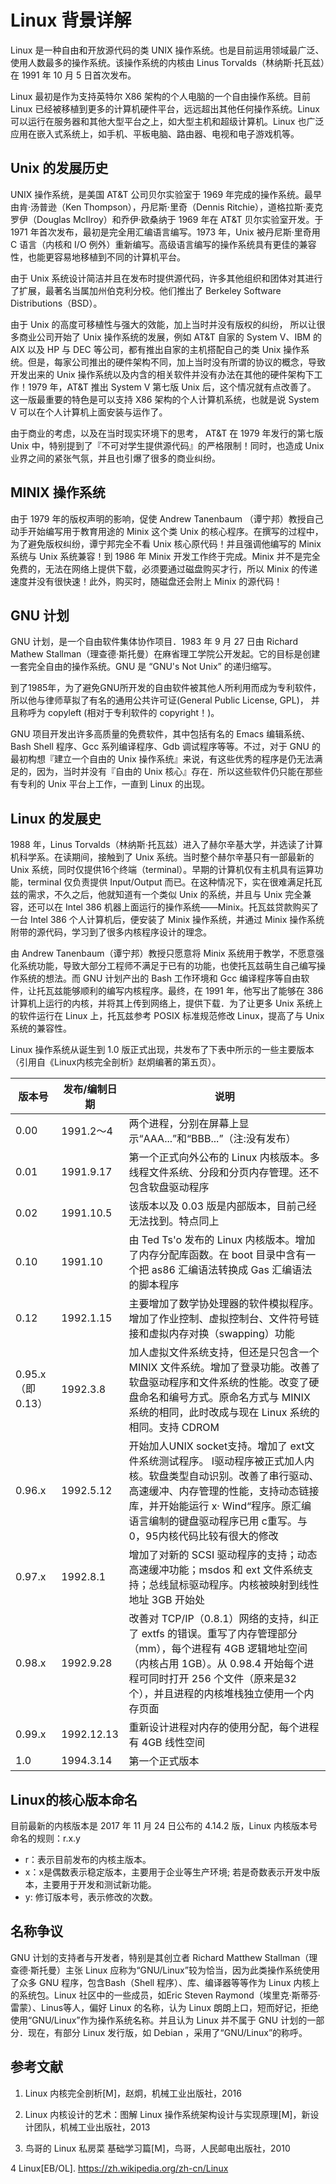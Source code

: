 # Linux 背景详解

Linux 是一种自由和开放源代码的类 UNIX 操作系统。也是目前运用领域最广泛、使用人数最多的操作系统。该操作系统的内核由 Linus Torvalds（林纳斯·托瓦兹）在 1991 年 10 月 5 日首次发布。

Linux 最初是作为支持英特尔 X86 架构的个人电脑的一个自由操作系统。目前 Linux 已经被移植到更多的计算机硬件平台，远远超出其他任何操作系统。Linux 可以运行在服务器和其他大型平台之上，如大型主机和超级计算机。Linux 也广泛应用在嵌入式系统上，如手机、平板电脑、路由器、电视和电子游戏机等。

## Unix 的发展历史

UNIX 操作系统，是美国 AT&T 公司贝尔实验室于 1969 年完成的操作系统。最早由肯·汤普逊（Ken Thompson），丹尼斯·里奇（Dennis Ritchie），道格拉斯·麦克罗伊（Douglas McIlroy）和乔伊·欧桑纳于 1969 年在 AT&T 贝尔实验室开发。于 1971 年首次发布，最初是完全用汇编语言编写。1973 年，Unix 被丹尼斯·里奇用 C 语言（内核和 I/O 例外）重新编写。高级语言编写的操作系统具有更佳的兼容性，也能更容易地移植到不同的计算机平台。

由于 Unix 系统设计简洁并且在发布时提供源代码，许多其他组织和团体对其进行了扩展，最著名当属加州伯克利分校。他们推出了 Berkeley Software Distributions（BSD）。

由于 Unix 的高度可移植性与强大的效能，加上当时并没有版权的纠纷， 所以让很多商业公司开始了 Unix 操作系统的发展，例如 AT&T 自家的 System V、IBM 的 AIX 以及 HP 与 DEC 等公司，都有推出自家的主机搭配自己的类 Unix 操作系统。但是，每家公司推出的硬件架构不同，加上当时没有所谓的协议的概念，导致开发出来的 Unix 操作系统以及内含的相关软件并没有办法在其他的硬件架构下工作！1979 年，AT&T 推出 System V 第七版 Unix 后，这个情况就有点改善了。 这一版最重要的特色是可以支持 X86 架构的个人计算机系统，也就是说 System V 可以在个人计算机上面安装与运作了。

由于商业的考虑，以及在当时现实环境下的思考， AT&T 在 1979 年发行的第七版 Unix 中，特别提到了『不可对学生提供源代码』的严格限制！同时，也造成 Unix 业界之间的紧张气氛，并且也引爆了很多的商业纠纷。 

## MINIX 操作系统

由于 1979 年的版权声明的影响，促使 Andrew Tanenbaum （谭宁邦）教授自己动手开始编写用于教育用途的 Minix 这个类 Unix 的核心程序。在撰写的过程中，为了避免版权纠纷，谭宁邦完全不看 Unix 核心原代码！并且强调他编写的 Minix 系统与 Unix 系统兼容！到 1986 年 Minix 开发工作终于完成。Minix 并不是完全免费的，无法在网络上提供下载，必须要通过磁盘购买才行，所以 Minix 的传递速度并没有很快速！此外，购买时，随磁盘还会附上 Minix 的源代码！

## GNU 计划

GNU 计划，是一个自由软件集体协作项目．1983 年 9 月 27 日由 Richard Mathew Stallman（理查德·斯托曼）在麻省理工学院公开发起。它的目标是创建一套完全自由的操作系统。GNU 是 “GNU's Not Unix” 的递归缩写。

到了1985年，为了避免GNU所开发的自由软件被其他人所利用而成为专利软件， 所以他与律师草拟了有名的通用公共许可证(General Public License, GPL)， 并且称呼为 copyleft (相对于专利软件的 copyright！)。

GNU 项目开发出许多高质量的免费软件，其中包括有名的 Emacs 编辑系统、Bash Shell 程序、Gcc 系列编译程序、Gdb 调试程序等等。不过，对于 GNU 的最初构想『建立一个自由的 Unix 操作系统』来说，有这些优秀的程序是仍无法满足的，因为，当时并没有『自由的 Unix 核心』存在．所以这些软件仍只能在那些有专利的 Unix 平台上工作，一直到 Linux 的出现。

## Linux 的发展史

1988 年，Linus Torvalds（林纳斯·托瓦兹）进入了赫尔辛基大学，并选读了计算机科学系。在读期间，接触到了 Unix 系统。当时整个赫尔辛基只有一部最新的 Unix 系统，同时仅提供16个终端（terminal）。早期的计算机仅有主机具有运算功能，terminal 仅负责提供 Input/Output 而已。在这种情况下，实在很难满足托瓦兹的需求，不久之后，他就知道有一个类似 Unix 的系统，并且与 Unix 完全兼容，还可以在 Intel 386 机器上面运行的操作系统——Minix。托瓦兹贷款购买了一台 Intel 386 个人计算机后，便安装了 Minix 操作系统，并通过 Minix 操作系统附带的源代码，学习到了很多内核程序设计的理念。

由 Andrew Tanenbaum（谭宁邦）教授只愿意将 Minix 系统用于教学，不愿意强化系统功能，导致大部分工程师不满足于已有的功能，也使托瓦兹萌生自己编写操作系统的想法。而 GNU 计划产出的 Bash 工作环境和 Gcc 编译程序等自由软件，让托瓦兹能够顺利的编写内核程序。最终，在 1991 年，他写出了能够在 386 计算机上运行的内核，并将其上传到网络上，提供下载．为了让更多 Unix 系统上的软件运行在 Linux 上，托瓦兹参考 POSIX 标准规范修改 Linux，提高了与 Unix 系统的兼容性。

Linux 操作系统从诞生到 1.0 版正式出现，共发布了下表中所示的一些主要版本（引用自《Linux内核完全剖析》赵炯编著的第五页）。


| 版本号 | 发布/编制日期 | 说明 |
| ------ | ------------- | ---- |
| 0.00   |   1991.2～4   | 两个进程，分别在屏幕上显示“AAA...”和“BBB...”（注:没有发布） |
| 0.01   |   1991.9.17   | 第一个正式向外公布的 Linux 内核版本。多线程文件系统、分段和分页内存管理。还不包含软盘驱动程序 |
| 0.02   |   1991.10.5   | 该版本以及 0.03 版是内部版本，目前己经无法找到。特点同上 |
| 0.10   |   1991.10     | 由 Ted Ts'o 发布的 Linux 内核版本。增加了内存分配库函数。在 boot 目录中含有一个把 as86 汇编语法转换成 Gas 汇编语法的脚本程序 |
| 0.12   |   1992.1.15   | 主要增加了数学协处理器的软件模拟程序。增加了作业控制、虚拟控制台、文件符号链接和虚拟内存对换（swapping）功能 |
| 0.95.x （即 0.13） | 1992.3.8 | 加人虚拟文件系统支持，但还是只包含一个 MINIX 文件系统。增加了登录功能。改善了软盘驱动程序和文件系统的性能。改变了硬盘命名和编号方式。原命名方式与 MINIX 系统的相同，此时改成与现在 Linux 系统的相同。支持 CDROM |
| 0.96.x |   1992.5.12   | 开始加人UNIX socket支持。增加了 ext文件系统测试程序。 I驱动程序被正式加人内核。软盘类型自动识别。改善了串行驱动、高速缓冲、内存管理的性能，支持动态链接库，并开始能运行 x· Wind“程序。原汇编语言编制的键盘驱动程序已用 c重写。与0，95内核代码比较有很大的修改
| 0.97.x |   1992.8.1    | 增加了对新的 SCSI 驱动程序的支持；动态高速缓冲功能；msdos 和 ext 文件系统支持；总线鼠标驱动程序。内核被映射到线性地址 3GB 开始处 |
| 0.98.x |   1992.9.28   | 改善对 TCP/IP（0.8.1）网络的支持，纠正了 extfs 的错误。重写了内存管理部分（mm），每个进程有 4GB 逻辑地址空间（内核占用 1GB）。从 0.98.4 开始每个进程可同时打开 256 个文件（原来是32个），并且进程的内核堆栈独立使用一个内存页面 |
| 0.99.x |   1992.12.13  | 重新设计进程对内存的使用分配，每个进程有 4GB 线性空间 |
| 1.0    |   1994.3.14   | 第一个正式版本 |


## Linux的核心版本命名

目前最新的内核版本是 2017 年 11 月 24 日公布的 4.14.2 版，Linux 内核版本号命名的规则：r.x.y
* r：表示目前发布的内核主版本。
* x：x是偶数表示稳定版本，主要用于企业等生产环境; 若是奇数表示开发中版本，主要用于开发和测试新功能。
* y: 修订版本号，表示修改的次数。

## 名称争议

GNU 计划的支持者与开发者，特别是其创立者 Richard Matthew Stallman（理查德·斯托曼）主张 Linux 应称为“GNU/Linux”较为恰当，因为此类操作系统使用了众多 GNU 程序，包含Bash（Shell 程序）、库、编译器等等作为 Linux 内核上的系统包。Linux 社区中的一些成员，如Eric Steven Raymond（埃里克·斯蒂芬·雷蒙）、Linus等人，偏好 Linux 的名称，认为 Linux 朗朗上口，短而好记，拒绝使用“GNU/Linux”作为操作系统名称。并且认为 Linux 并不属于 GNU 计划的一部分．现在，有部分 Linux 发行版，如 Debian ，采用了“GNU/Linux”的称呼。


## 参考文献

1. Linux 内核完全剖析[M]，赵炯，机械工业出版社，2016

2. Linux 内核设计的艺术：图解 Linux 操作系统架构设计与实现原理[M]，新设计团队，机械工业出版社，2013

3. 鸟哥的 Linux 私房菜 基础学习篇[M]，鸟哥，人民邮电出版社，2010

4 Linux[EB/OL]. https://zh.wikipedia.org/zh-cn/Linux
